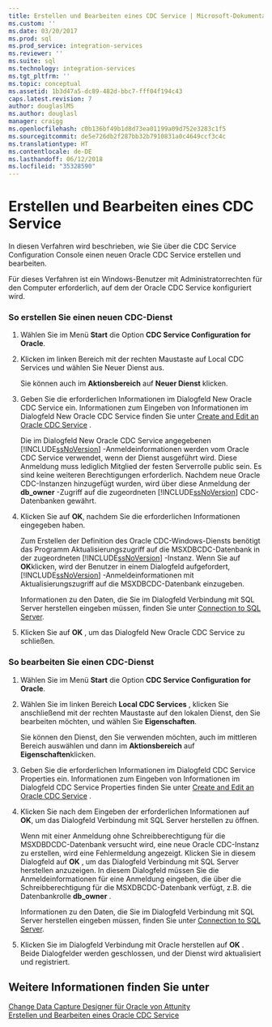 ```yaml
---
title: Erstellen und Bearbeiten eines CDC Service | Microsoft-Dokumentation
ms.custom: ''
ms.date: 03/20/2017
ms.prod: sql
ms.prod_service: integration-services
ms.reviewer: ''
ms.suite: sql
ms.technology: integration-services
ms.tgt_pltfrm: ''
ms.topic: conceptual
ms.assetid: 1b3d47a5-dc89-482d-bbc7-fff04f194c43
caps.latest.revision: 7
author: douglaslMS
ms.author: douglasl
manager: craigg
ms.openlocfilehash: c0b136bf49b1d8d73ea01199a09d752e3283c1f5
ms.sourcegitcommit: de5e726db2f287bb32b7910831a0c4649ccf3c4c
ms.translationtype: HT
ms.contentlocale: de-DE
ms.lasthandoff: 06/12/2018
ms.locfileid: "35328590"
---
```

# <a name="how-to-create-and-edit-a-cdc-service"></a>Erstellen und Bearbeiten eines CDC Service
  In diesen Verfahren wird beschrieben, wie Sie über die CDC Service Configuration Console einen neuen Oracle CDC Service erstellen und bearbeiten.  
  
 Für dieses Verfahren ist ein Windows-Benutzer mit Administratorrechten für den Computer erforderlich, auf dem der Oracle CDC Service konfiguriert wird.  
  
### <a name="to-create-a-new-cdc-service"></a>So erstellen Sie einen neuen CDC-Dienst  
  
1.  Wählen Sie im Menü **Start** die Option **CDC Service Configuration for Oracle**.  
  
2.  Klicken im linken Bereich mit der rechten Maustaste auf Local CDC Services und wählen Sie Neuer Dienst aus.  
  
     Sie können auch im **Aktionsbereich** auf **Neuer Dienst** klicken.  
  
3.  Geben Sie die erforderlichen Informationen im Dialogfeld New Oracle CDC Service ein. Informationen zum Eingeben von Informationen im Dialogfeld New Oracle CDC Service finden Sie unter [Create and Edit an Oracle CDC Service](../../integration-services/change-data-capture/create-and-edit-an-oracle-cdc-service.md) .  
  
     Die im Dialogfeld New Oracle CDC Service angegebenen [!INCLUDE[ssNoVersion](../../includes/ssnoversion-md.md)] -Anmeldeinformationen werden vom Oracle CDC Service verwendet, wenn der Dienst ausgeführt wird. Diese Anmeldung muss lediglich Mitglied der festen Serverrolle public sein. Es sind keine weiteren Berechtigungen erforderlich. Nachdem neue Oracle CDC-Instanzen hinzugefügt wurden, wird über diese Anmeldung der **db_owner** -Zugriff auf die zugeordneten [!INCLUDE[ssNoVersion](../../includes/ssnoversion-md.md)] CDC-Datenbanken gewährt.  
  
4.  Klicken Sie auf **OK**, nachdem Sie die erforderlichen Informationen eingegeben haben.  
  
     Zum Erstellen der Definition des Oracle CDC-Windows-Diensts benötigt das Programm Aktualisierungszugriff auf die MSXDBCDC-Datenbank in der zugeordneten [!INCLUDE[ssNoVersion](../../includes/ssnoversion-md.md)] -Instanz. Wenn Sie auf **OK**klicken, wird der Benutzer in einem Dialogfeld aufgefordert, [!INCLUDE[ssNoVersion](../../includes/ssnoversion-md.md)] -Anmeldeinformationen mit Aktualisierungszugriff auf die MSXDBCDC-Datenbank einzugeben.  
  
     Informationen zu den Daten, die Sie im Dialogfeld Verbindung mit SQL Server herstellen eingeben müssen, finden Sie unter [Connection to SQL Server](../../integration-services/change-data-capture/connection-to-sql-server.md).  
  
5.  Klicken Sie auf **OK** , um das Dialogfeld New Oracle CDC Service zu schließen.  
  
### <a name="to-edit-a-cdc-service"></a>So bearbeiten Sie einen CDC-Dienst  
  
1.  Wählen Sie im Menü **Start** die Option **CDC Service Configuration for Oracle**.  
  
2.  Wählen Sie im linken Bereich **Local CDC Services** , klicken Sie anschließend mit der rechten Maustaste auf den lokalen Dienst, den Sie bearbeiten möchten, und wählen Sie **Eigenschaften**.  
  
     Sie können den Dienst, den Sie verwenden möchten, auch im mittleren Bereich auswählen und dann im **Aktionsbereich** auf **Eigenschaften**klicken.  
  
3.  Geben Sie die erforderlichen Informationen im Dialogfeld CDC Service Properties ein. Informationen zum Eingeben von Informationen im Dialogfeld CDC Service Properties finden Sie unter [Create and Edit an Oracle CDC Service](../../integration-services/change-data-capture/create-and-edit-an-oracle-cdc-service.md) .  
  
4.  Klicken Sie nach dem Eingeben der erforderlichen Informationen auf **OK**, um das Dialogfeld Verbindung mit SQL Server herstellen zu öffnen.  
  
     Wenn mit einer Anmeldung ohne Schreibberechtigung für die MSXDBDCDC-Datenbank versucht wird, eine neue Oracle CDC-Instanz zu erstellen, wird eine Fehlermeldung angezeigt. Klicken Sie in diesem Dialogfeld auf **OK** , um das Dialogfeld Verbindung mit SQL Server herstellen anzuzeigen. In diesem Dialogfeld müssen Sie die Anmeldeinformationen für eine Anmeldung eingeben, die über die Schreibberechtigung für die MSXDBCDC-Datenbank verfügt, z.B. die Datenbankrolle **db_owner** .  
  
     Informationen zu den Daten, die Sie im Dialogfeld Verbindung mit SQL Server herstellen eingeben müssen, finden Sie unter [Connection to SQL Server](../../integration-services/change-data-capture/connection-to-sql-server.md).  
  
5.  Klicken Sie im Dialogfeld Verbindung mit Oracle herstellen auf **OK** . Beide Dialogfelder werden geschlossen, und der Dienst wird aktualisiert und registriert.  
  
## <a name="see-also"></a>Weitere Informationen finden Sie unter  
 [Change Data Capture Designer für Oracle von Attunity](../../integration-services/change-data-capture/change-data-capture-designer-for-oracle-by-attunity.md)   
 [Erstellen und Bearbeiten eines Oracle CDC Service](../../integration-services/change-data-capture/create-and-edit-an-oracle-cdc-service.md)  
  
  
